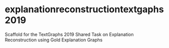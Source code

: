 # explanationreconstructiontextgaphs2019
Scaffold for the TextGraphs 2019 Shared Task on Explanation Reconstruction using Gold Explanation Graphs
